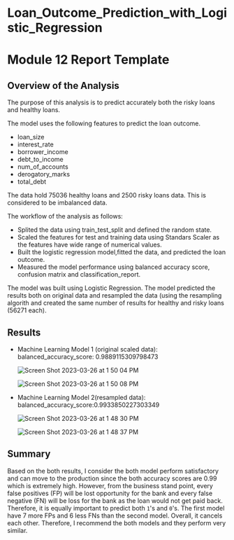# Loan_Outcome_Prediction_with_Logistic_Regression
# Module 12 Report Template

## Overview of the Analysis

The purpose of this analysis is to predict accurately both the risky loans and healthy loans.

The model uses the following features to predict the loan outcome.
* loan_size
* interest_rate
* borrower_income
* debt_to_income
* num_of_accounts
* derogatory_marks
* total_debt

The data hold 75036 healthy loans and 2500 risky loans data. This is considered to be imbalanced data.

The workflow of the analysis as follows:

* Splited the data using train_test_split and defined the random state.
* Scaled the features for test and training data using Standars Scaler as the features have wide range of numerical values.
* Built the logistic regression model,fitted the data, and predicted the loan outcome.
* Measured the model performance using balanced accuracy score, confusion matrix and classification_report.

The model was built using Logistic Regression. The model predicted the results both on original data and resampled the data (using the resampling algorith and created the same number of results for healthy and risky loans (56271 each).

## Results

* Machine Learning Model 1 (original scaled data):
  balanced_accuracy_score: 0.9889115309798473
  
  ![Screen Shot 2023-03-26 at 1 50 04 PM](https://user-images.githubusercontent.com/113545468/227794451-8e4642bd-57b1-4809-ba92-08d6bfcadcff.png)
  
  
  ![Screen Shot 2023-03-26 at 1 50 08 PM](https://user-images.githubusercontent.com/113545468/227794455-1125203f-3ba0-4a15-9a62-09297dfe1c7e.png)
  
  

* Machine Learning Model 2(resampled data):
  balanced_accuracy_score:0.9933850227303349
  
  ![Screen Shot 2023-03-26 at 1 48 30 PM](https://user-images.githubusercontent.com/113545468/227794392-da7662aa-d085-4116-84e6-310f9771ca91.png)
  
  
  ![Screen Shot 2023-03-26 at 1 48 37 PM](https://user-images.githubusercontent.com/113545468/227794403-da00189e-403e-46f2-b20a-d91256cc520f.png)

 

## Summary


Based on the both results, I consider the both model perform satisfactory and can move to the production since the both accuracy scores are 0.99 which is extremely high. However, from the business stand point, every false positives (FP) will be lost opportunity for the bank and every false negative (FN) will be loss for the bank as the loan would not get paid back. Therefore, it is equally important to predict both `1`'s and `0`'s. The first model have 7 more FPs and 6 less FNs than the second model. Overall, it cancels each other. Therefore, I recommend the both models and they perform very similar.


